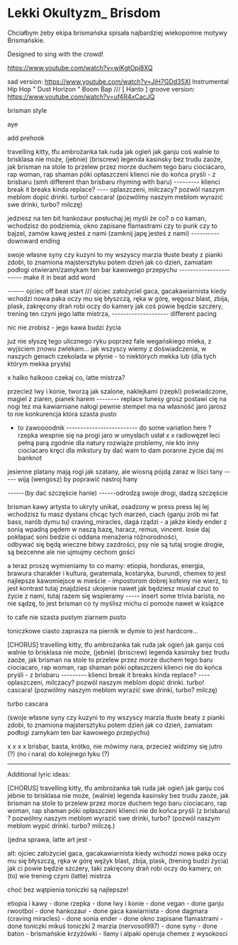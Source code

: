 # Lekki Okultyzm_ Brisdom

Chciałbym żeby ekipa brismańska spisała najbardziej wiekopomne motywy Brismańskie.

Designed to sing with the crowd!

https://www.youtube.com/watch?v=wiKgtOpj8XQ

sad version: https://www.youtube.com/watch?v=JjH7GDd35XI Instrumental Hip Hop " Dust Horizon " Boom Bap /// [ Hanto ]
groove version: https://www.youtube.com/watch?v=uf4R4xCacJQ

brisman style

aye 

add prehook

travelling kitty, tfu ambrożanka tak ruda jak ogień
jak ganju coś walnie to brisklasa nie może, (jebnie) (briscrew)
legenda kasinsky bez trudu zaoże, jak brisman na stole to przelew przez morze
duchem tego baru ciociacaro, rap woman, rap shaman
póki opłaszczeni klienci nie do końca pryśli - z brisbaru (smh different than brisbaru rhyming with baru)
--------- klienci break it breaks kinda replace? ---- oplaszczeni, milczacy?
pozwól naszym meblom dopić drinki. turbo! cascara! (pozwólmy naszym meblom wyrazić swe drinki, turbo? milczę)

jedziesz na ten bit hankozaur posłuchaj jej myśli
że co? o co kaman, wchodzisz do podziemia, okno zapisane flamastrami
czy to punk czy to bajzel, zamów kawę jesteś z nami (zamknij japę jesteś z nami) ---------- downward ending

swoje własne syny czy kuzyni to my wszyscy
marzia tłuste beaty z pianki zdobi, to znamiona majstersztyku
potem dzień jak co dzień, zamiatam podłogi
otwieram/zamykam ten bar kawowego przepychu ----------------------- make it in beat add word

------ ojciec off beat start /// 
ojciec założyciel gaca, gacakawiarnista 
kiedy wchodzi nowa paka oczy mu się błyszczą, 
ręka w górę, węgosz blast, zbija, plask, 
zakręcony drań robi oczy do kamery
jak coś powie będzie szczery,
trening ten czyni jego latte mistrza,  -------------------- different pacing

nic nie zrobisz - jego kawa
budzi życia

już nie słyszę tego ulicznego ryku 
poprzez fale wegańskiego mleka, z wyjściem znowu zwlekam...
jak wszyscy wiemy z doświadczenia, w naszych genach
czekolada w płynie - to niektórych mekka 
lub (dla tych którym mekka prysła)

x
halko halkooo
czekaj co, latte mistrza? 

przecież lwy i konie, tworzą jak szalone, 
naklejkami (rzepki) poświadczone, magiel z ziaren, pianek harem -------- replace tunesy
grosz postawi cię na nogi 
tez ma kawiarniane nałogi
pewnie stempel ma na własność
jaro jarosz to nie konkurencja która szasta pusto
- to zawoooodnik
------------------------- do some variation here ? rzepka wespnie się na progi
jaro w umysłach usłał
x
x
radiowęzeł leci pełną parą
zgodnie dla natury rozwiąże problemy, nie kto inny ciociacaro
kręci dla mikstury by dać wam to 
dam poranne życie daj mi banknot

jesienne platany mają rogi jak szatany, 
ale wiosną pójdą zaraz w liści tany ----- wiją (wengosz)
by poprawić nastroj hany 

------(by dać szczęście hanie)
------odrodzą swoje drogi, dadzą szczęście

brisman kawy artysta to ukryty unikat, 
osadzony w press press lej lej 
wchodzisz tu masz dystans
chcąc tych marzeń, ciach
(ganju zrób mi fat bass, narób dymu tu)
craving_miracles, daga rządzi - a jakże
kiedy ender z sonią wpadną pędem w naszą bazę, 
haracz, remus, vincent. losie
daj pokłapać soni bedzie ci oddana
menażeria różnorodności, 
odbywać się będą wieczne bitwy zazdrości, 
psy nie są tutaj srogie drogie, są bezcenne
ale nie ujmujmy cechom gości

a teraz proszę wymieniamy to co mamy:
etiopia, honduras, energia, brawura
charakter i kultura, gwatemala, kostaryka, burundi, chemex
to jest najlepsze kawomiejsce w mieście - 
impostorom dobrej kofeiny nie wierz, to jest kontrast
tutaj znajdziesz ukojenie nawet jak będziesz musiał czuć to
życie z nami, tutaj razem się wspieramy ----- insert some trivia
barista, no nie sądzę, to jest brisman co ty myślisz 
michu ci pomoże nawet w książce 

to cafe nie szasta pustym ziarnem pusto

toniczkowe ciasto zaprasza na 
piernik w dymie to jest hardcore...

[CHORUS]
travelling kitty, tfu ambrożanka tak ruda jak ogień
jak ganju coś walnie to brisklasa nie może, (jebnie) (briscrew)
legenda kasinsky bez trudu zaoże, 
jak brisman na stole to przelew przez morze
duchem tego baru ciociacaro, rap woman, rap shaman
póki opłaszczeni klienci nie do końca pryśli - z brisbaru --------- klienci break it breaks kinda replace? ---- oplaszczeni, milczacy?
pozwól naszym meblom dopić drinki. turbo! cascara! (pozwólmy naszym meblom wyrazić swe drinki, turbo? milczę)

turbo cascara

(swoje własne syny czy kuzyni to my wszyscy
marzia tłuste beaty z pianki zdobi, to znamiona majstersztyku
potem dzień jak co dzień, zamiatam podłogi
zamykam ten bar kawowego przepychu)

x x x x
brisbar, basta, krótko, 
nie mówimy nara, przecież widzimy się jutro (?) (no i nara)
do kolejnego łyku (?)
 


---------------------------

Additional lyric ideas:

[CHORUS]
travelling kitty, tfu ambrożanka tak ruda jak ogień 
jak ganju coś jebnie to brisklasa nie może, (walnie)
legenda kasinsky bez trudu zaoże, 
jak brisman na stole to przelew przez morze
duchem tego baru ciociacaro, rap woman, rap shaman
póki opłaszczeni klienci nie do końca pryśli (z brisbaru) ? 
pozwólmy naszym meblom wyrazić swe drinki, turbo? (pozwól naszym meblom wypić drinki. turbo? milczę.)

(jedna sprawa, latte art jest -


alt:
ojciec założyciel gaca, gacakawiarnista kiedy wchodzi
nowa paka oczy mu się błyszczą, 
ręka w górę wężyk blast, zbija, plask, (trening budzi życia)
jak ci powie będzie szczery, taki zakręcony drań
robi oczy do kamery, on (to) wie  trening czyni (latte) mistrza

choć bez wątpienia toniczki są najlepsze!



etiopia i kawy - done
rzepka - done
lwy i konie - done
vegan - done
ganju rwootboi - done
hankozaur - done
gaca kawiarnista - done
dagmara (craving miracles) - done
sonia ender - done
okno zapisane flamastrami - done
toniczki mikuś 
toniczki 2
marzia (nervosol997) - done
syny - done
baton - 
brismańskie krzyżówki -
llamy i alpaki operuja chemex z wysokosci
